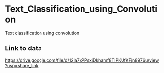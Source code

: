 # Text_Classification_using_Convolution
Text classification using convolution

## Link to data
https://drive.google.com/file/d/12la7xPPsxiDkhamf8TIPKUfKFjn8976u/view?usp=share_link
